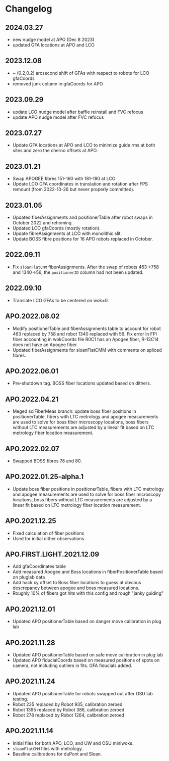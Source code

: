 # Changelog

## 2024.03.27
* new nudge model at APO (Dec 8 2023)
* updated GFA locations at APO and LCO

## 2023.12.08
* ~ (0.2,0.2) arcsecond shift of GFAs with respect to robots for LCO gfaCoords
* removed junk column in gfaCoords for APO

## 2023.09.29
* update LCO nudge model after baffle reinstall and FVC refocus
* update APO nudge model after FVC refocus

## 2023.07.27
* Update GFA locations at APO and LCO to minimize guide rms at both sites and zero the cherno offsets at APO.

## 2023.01.21
* Swap APOGEE fibres 151-160 with 181-190 at LCO
* Update LCO GFA coordinates in translation and rotation after FPS remount (from 2022-10-26 but never properly committed).

## 2023.01.05
* Updated fiberAssignments and positionerTable after robot swaps in October 2022 and rehoming.
* Updated LCO gfaCoords (mostly rotation).
* Update fibreAssignments at LCO with monolithic slit.
* Update BOSS fibre positions for 16 APO robots replaced in October.

## 2022.09.11
* Fix `sloanFlatCMM` fiberAssignments. After the swap of robots 463->758 and 1340->56, the `positionerID` column had not been updated.

## 2022.09.10
* Translate LCO GFAs to be centered on wok=0.

## APO.2022.08.02
* Modify positionerTable and fiberAssignments table to account for robot 463 replaced by 758 and robot 1340 replaced with 56. Fix error in FPI fiber accounting in wokCoords file R0C1 has an Apogee fiber, R-13C14 does not have an Apogee fiber.
* Updated fiberAssignments for sloanFlatCMM with comments on spliced fibres.

## APO.2022.06.01
* Pre-shutdown tag. BOSS fiber locations updated based on dithers.

## APO.2022.04.21
* Meged sciFiberMeas branch: update boss fiber positions in positionerTable, fibers with LTC metrology and apogee measurements are used to solve for boss fiber microscopy locations, boss fibers without LTC measurements are adjusted by a linear fit based on LTC metrology fiber location measurement.

## APO.2022.02.07
* Swapped BOSS fibres 78 and 80.

## APO.2022.01.25-alpha.1
* Update boss fiber positions in positionerTable, fibers with LTC metrology and apogee measurements are used to solve for boss fiber microscopy locaitons, boss fibers without LTC measurements are adjusted by a linear fit based on LTC metrology fiber location measurement.

## APO.2021.12.25
* Fixed calculation of fiber positions
* Used for initial dither observations

## APO.FIRST.LIGHT.2021.12.09
* Add gfaCoordinates table
* Add measured Apogee and Boss locations in fiberPositionerTable based on pluglab data
* Add hack xy offset to Boss fiber locations to guess at obvious descrepancy between apogee and boss measured locations.
* Roughly 10% of fibers got hits with this config and rough "janky guiding"

## APO.2021.12.01
* Updated APO positionerTable based on danger move calibration in plug lab

## APO.2021.11.28
* Updated APO positionerTable based on safe move calibration in plug lab
* Updated APO fiducialCoords based on measured positions of spots on camera, not including outliers in fits. GFA fiducials added.

## APO.2021.11.24

* Updated APO positionerTable for robots swapped out after OSU lab testing.
* Robot 235 replaced by Robot 935, calibration zeroed
* Robot 1395 replaced by Robot 386, calibration zeroed
* Robot 278 replaced by Robot 1264, calibration zeroed


## APO.2021.11.14

* Initial files for both APO, LCO, and UW and OSU miniwoks.
* ``sloanFlatCMM`` files with metrology.
* Baseline calibrations for duPont and Sloan.
